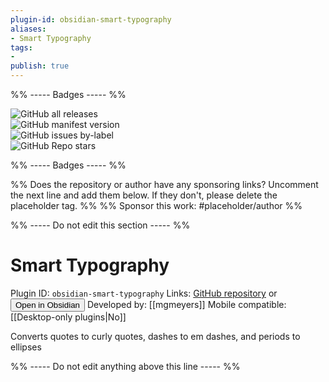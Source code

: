 ```yaml
---
plugin-id: obsidian-smart-typography
aliases:
- Smart Typography
tags: 
- 
publish: true
---
```


%% ----- Badges ----- %%

![GitHub all releases](https://img.shields.io/github/downloads/mgmeyers/obsidian-smart-typography/total?color=573E7A&logo=github&style=for-the-badge)   
![GitHub manifest version](https://img.shields.io/github/manifest-json/v/mgmeyers/obsidian-smart-typography?color=573E7A&logo=github&style=for-the-badge)   
![GitHub issues by-label](https://img.shields.io/github/issues/mgmeyers/obsidian-smart-typography/help%20wanted?color=573E7A&logo=github&style=for-the-badge)   
![GitHub Repo stars](https://img.shields.io/github/stars/mgmeyers/obsidian-smart-typography?color=573E7A&logo=github&style=for-the-badge)

%% ----- Badges ----- %%

%% Does the repository or author have any sponsoring links? Uncomment the next line and add them below. If they don't, please delete the placeholder tag. %%
%% Sponsor this work: #placeholder/author %%

%% ----- Do not edit this section ----- %%

# Smart Typography

Plugin ID: `obsidian-smart-typography`
Links: [GitHub repository](https://github.com/mgmeyers/obsidian-smart-typography) or [<button id=HH>Open in Obsidian</button>](obsidian://goto-plugin?id=obsidian-smart-typography)
Developed by: [[mgmeyers]]
Mobile compatible: [[Desktop-only plugins|No]]

Converts quotes to curly quotes, dashes to em dashes, and periods to ellipses

%% ----- Do not edit anything above this line ----- %% 
